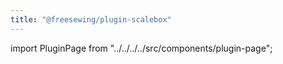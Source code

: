 ```yaml
---
title: "@freesewing/plugin-scalebox"
---
```


import PluginPage from "../../../../src/components/plugin-page";

<pluginpage plugin="scalebox" />